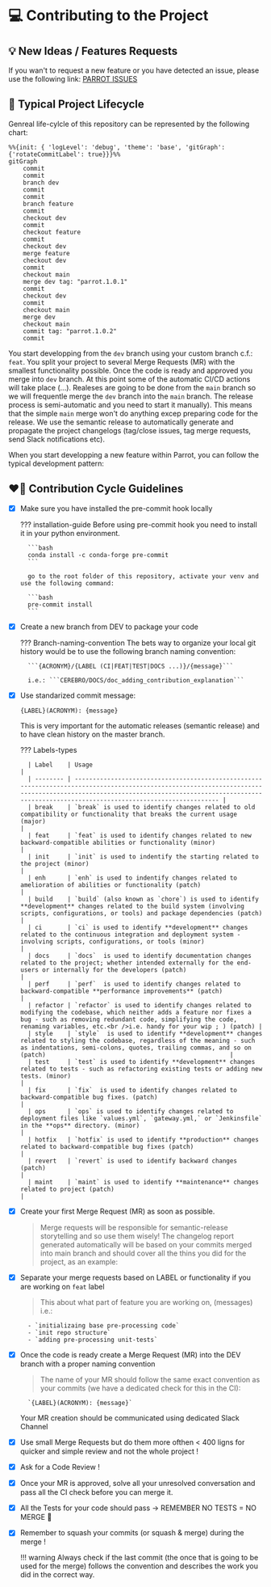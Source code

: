 # 💻 Contributing to the Project

## 💡 New Ideas / Features Requests

If you wan't to request a new feature or you have detected an issue, please use the following link:
[PARROT ISSUES](https://github.com/adeo/dataplatform--bigdata--the-parrot/issues)

## 🚀 Typical Project Lifecycle

Genreal life-cylcle of this repository can be represented by the following chart:

```mermaid
%%{init: { 'logLevel': 'debug', 'theme': 'base', 'gitGraph': {'rotateCommitLabel': true}}}%%
gitGraph
    commit
    commit
    branch dev
    commit
    commit
    branch feature
    commit
    checkout dev
    commit
    checkout feature
    commit
    checkout dev
    merge feature
    checkout dev
    commit
    checkout main
    merge dev tag: "parrot.1.0.1"
    commit
    checkout dev
    commit
    checkout main
    merge dev
    checkout main
    commit tag: "parrot.1.0.2"
    commit
```

You start developping from the `dev` branch using your custom branch c.f.: `feat`. You split your project to several Merge Requests (MR) with the smallest functionality possible.
Once the code is ready and approved you merge into `dev` branch. At this point some of the automatic CI/CD actions will take place (...).
Realeses are going to be done from the `main` branch so we will frequentle merge the `dev` branch into the `main` branch. The release process is semi-automatic and you need to start it manually). This means that the simple `main` merge won't do anything excep preparing code for the release. We use the semantic release to automatically generate and propagate the project changelogs (tag/close issues, tag merge requests, send Slack notifications etc).

When you start developping a new feature within Parrot, you can follow the typical development pattern:

## ❤️‍🔥 Contribution Cycle Guidelines

- [x] Make sure you have installed the pre-commit hook locally

  ??? installation-guide
  Before using pre-commit hook you need to install it in your python environment.

        ```bash
        conda install -c conda-forge pre-commit
        ```

        go to the root folder of this repository, activate your venv and use the following command:

        ```bash
        pre-commit install
        ```

- [x] Create a new branch from DEV to package your code

  ??? Branch-naming-convention
  The bets way to organize your local git history would be to use the following branch naming convention:

        ```{ACRONYM}/{LABEL (CI|FEAT|TEST|DOCS ...)}/{message}```

        i.e.: ```CEREBRO/DOCS/doc_adding_contribution_explanation```

- [x] Use standarized commit message:

  `{LABEL}(ACRONYM): {message}`

  This is very important for the automatic releases (semantic release) and to have clean history on the master branch.

  ??? Labels-types

        | Label    | Usage                                                                                                                                                                                                                                             |
        | -------- | ------------------------------------------------------------------------------------------------------------------------------------------------------------------------------------------------------------------------------------------------- |
        | break    | `break` is used to identify changes related to old compatibility or functionality that breaks the current usage (major)                                                                                                                           |
        | feat     | `feat` is used to identify changes related to new backward-compatible abilities or functionality (minor)                                                                                                                                          |
        | init     | `init` is used to indentify the starting related to the project (minor)                                                                                                                                                                           |
        | enh      | `enh` is used to indentify changes related to amelioration of abilities or functionality (patch)                                                                                                                                                  |
        | build    | `build` (also known as `chore`) is used to identify **development** changes related to the build system (involving scripts, configurations, or tools) and package dependencies (patch)                                                            |
        | ci       | `ci` is used to identify **development** changes related to the continuous integration and deployment system - involving scripts, configurations, or tools (minor)                                                                                |
        | docs     | `docs`  is used to identify documentation changes related to the project; whether intended externally for the end-users or internally for the developers (patch)                                                                                  |
        | perf     | `perf`  is used to identify changes related to backward-compatible **performance improvements** (patch)                                                                                                                                           |
        | refactor | `refactor` is used to identify changes related to modifying the codebase, which neither adds a feature nor fixes a bug - such as removing redundant code, simplifying the code, renaming variables, etc.<br />i.e. handy for your wip ; ) (patch) |
        | style    | `style`  is used to identify **development** changes related to styling the codebase, regardless of the meaning - such as indentations, semi-colons, quotes, trailing commas, and so on (patch)                                                   |
        | test     | `test` is used to identify **development** changes related to tests - such as refactoring existing tests or adding new tests. (minor)                                                                                                             |
        | fix      | `fix`  is used to identify changes related to backward-compatible bug fixes. (patch)                                                                                                                                                              |
        | ops      | `ops` is used to identify changes related to deployment files like `values.yml`, `gateway.yml,` or `Jenkinsfile` in the **ops** directory. (minor)                                                                                                |
        | hotfix   | `hotfix` is used to identify **production** changes related to backward-compatible bug fixes (patch)                                                                                                                                              |
        | revert   | `revert` is used to identify backward changes (patch)                                                                                                                                                                                             |
        | maint    | `maint` is used to identify **maintenance** changes related to project (patch)                                                                                                                                                                    |

- [x] Create your first Merge Request (MR) as soon as possible.

  > Merge requests will be responsible for semantic-release storytelling and so use them wisely! The changelog report generated automatically will be based on your commits merged into main branch and should cover all the thins you did for the project, as an example:

- [x] Separate your merge requests based on LABEL or functionality if you are working on `feat` label

  > This about what part of feature you are working on, (messages) i.e.:

        - `initializaing base pre-processing code`
        - `init repo structure`
        - `adding pre-processing unit-tests`

- [x] Once the code is ready create a Merge Request (MR) into the DEV branch with a proper naming convention

  > The name of your MR should follow the same exact convention as your commits (we have a dedicated check for this in the CI):

        `{LABEL}(ACRONYM): {message}`

  Your MR creation should be communicated using dedicated Slack Channel

- [x] Use small Merge Requests but do them more ofthen < 400 ligns for quicker and simple review and not the whole project !

- [x] Ask for a Code Review !

- [x] Once your MR is approved, solve all your unresolved conversation and pass all the CI check before you can merge it.

- [x] All the Tests for your code should pass -> REMEMBER NO TESTS = NO MERGE 🚨

- [x] Remember to squash your commits (or squash & merge) during the merge !

  !!! warning
  Always check if the last commit (the once that is going to be used for the merge) follows the convention and describes the work you did in the correct way.
